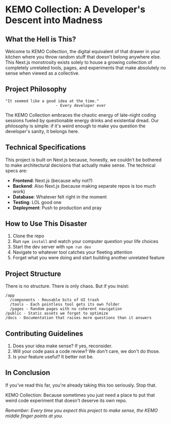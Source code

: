 # KEMO Collection: A Developer's Descent into Madness

## What the Hell is This?

Welcome to KEMO Collection, the digital equivalent of that drawer in your kitchen where you throw random stuff that doesn't belong anywhere else. This Next.js monstrosity exists solely to house a growing collection of completely unrelated tools, pages, and experiments that make absolutely no sense when viewed as a collective.

## Project Philosophy

```ascii
"It seemed like a good idea at the time."
                      - Every developer ever
```

The KEMO Collection embraces the chaotic energy of late-night coding sessions fueled by questionable energy drinks and existential dread. Our philosophy is simple: if it's weird enough to make you question the developer's sanity, it belongs here.

## Technical Specifications

This project is built on Next.js because, honestly, we couldn't be bothered to make architectural decisions that actually make sense. The technical specs are:

- **Frontend**: Next.js (because why not?)
- **Backend**: Also Next.js (because making separate repos is too much work)
- **Database**: Whatever felt right in the moment
- **Testing**: LOL good one
- **Deployment**: Push to production and pray

## How to Use This Disaster

1. Clone the repo
2. Run `npm install` and watch your computer question your life choices
3. Start the dev server with `npm run dev`
4. Navigate to whatever tool catches your fleeting attention
5. Forget what you were doing and start building another unrelated feature

## Project Structure

There is no structure. There is only chaos. But if you insist:

```
/app
  /components - Reusable bits of UI trash
  /tools - Each pointless tool gets its own folder
  /pages - Random pages with no coherent navigation
/public - Static assets we forgot to optimize
/docs - Documentation that raises more questions than it answers
```

## Contributing Guidelines

1. Does your idea make sense? If yes, reconsider.
2. Will your code pass a code review? We don't care, we don't do those.
3. Is your feature useful? It better not be.

## In Conclusion

If you've read this far, you're already taking this too seriously. Stop that.

KEMO Collection: Because sometimes you just need a place to put that weird code experiment that doesn't deserve its own repo.

_Remember: Every time you expect this project to make sense, the KEMO middle finger points at you._
